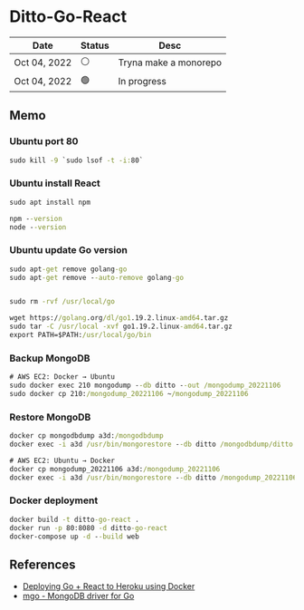 # Ditto-Go-React

| Date | Status | Desc |
| --- | --- | --- |
| Oct 04, 2022 | ⚪️ | Tryna make a monorepo |
| Oct 04, 2022 | 🟢 | In progress |

## Memo

### Ubuntu port 80

``` cmd
sudo kill -9 `sudo lsof -t -i:80`
```

### Ubuntu install React

``` cmd
sudo apt install npm

npm --version
node --version
```

### Ubuntu update Go version

``` cmd
sudo apt-get remove golang-go
sudo apt-get remove --auto-remove golang-go


sudo rm -rvf /usr/local/go

wget https://golang.org/dl/go1.19.2.linux-amd64.tar.gz
sudo tar -C /usr/local -xvf go1.19.2.linux-amd64.tar.gz
export PATH=$PATH:/usr/local/go/bin
```

### Backup MongoDB

``` cmd
# AWS EC2: Docker → Ubuntu
sudo docker exec 210 mongodump --db ditto --out /mongodump_20221106
sudo docker cp 210:/mongodump_20221106 ~/mongodump_20221106
```

### Restore MongoDB

``` cmd
docker cp mongodbdump a3d:/mongodbdump
docker exec -i a3d /usr/bin/mongorestore --db ditto /mongodbdump/ditto

# AWS EC2: Ubuntu → Docker
docker cp mongodump_20221106 a3d:/mongodump_20221106
docker exec -i a3d /usr/bin/mongorestore --db ditto /mongodump_20221106/ditto
```

### Docker deployment

``` cmd
docker build -t ditto-go-react .
docker run -p 80:8080 -d ditto-go-react
docker-compose up -d --build web
```

## References

- [Deploying Go + React to Heroku using Docker](https://levelup.gitconnected.com/deploying-go-react-to-heroku-using-docker-9844bf075228)
- [mgo - MongoDB driver for Go](https://github.com/go-mgo/mgo)
